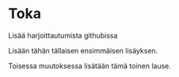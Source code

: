 # Toka
Lisää harjoittautumista githubissa

Lisään tähän tällaisen ensimmäisen lisäyksen.

Toisessa muutoksessa lisätään tämä toinen lause.

